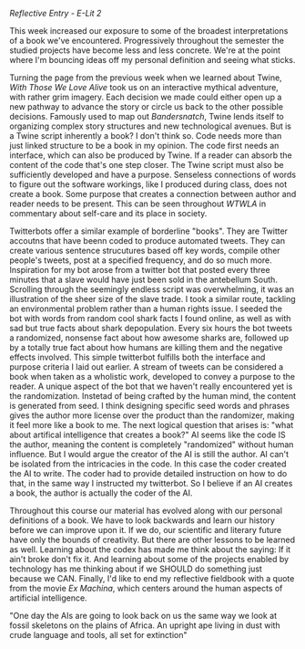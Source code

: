 _Reflective Entry - E-Lit 2_

This week increased our exposure to some of the broadest interpretations of a book we've encountered. Progressively throughout the 
semester the studied projects have become less and less concrete. We're at the point where I'm bouncing ideas off my personal definition 
and seeing what sticks.

Turning the page from the previous week when we learned about Twine, *With Those We Love Alive* took us on an interactive mythical 
adventure, with rather grim imagery. Each decision we made could either open up a new pathway to advance the story or circle us back to 
the other possible decisions. Famously used to map out *Bandersnatch*, Twine lends itself to organizing complex story structures and new 
technological avenues. But is a Twine script inherently a book? I don't think so. Code needs more than just linked structure to be a 
book in my opinion. The code first needs an interface, which can also be produced by Twine. If a reader can absorb the content of the 
code that's one step closer. The Twine script must also be sufficiently developed and have a purpose. Senseless connections of words to 
figure out the software workings, like I produced during class, does not create a book. Some purpose that creates a connection between 
author and reader needs to be present. This can be seen throughout *WTWLA* in commentary about self-care and its place in society.

Twitterbots offer a similar example of borderline "books". They are Twitter accoutns that have beenn coded to produce automated tweets. 
They can create various sentence strucutures based off key words, compile other people's tweets, post at a specified frequency, and do 
so much more. Inspiration for my bot arose from a twitter bot that posted every three minutes that a slave would have just been sold in 
the antebellum South. Scrolling through the seemingly endless script was overwhelming, it was an illustration of the sheer size of the 
slave trade. I took a similar route, tackling an environmental problem rather than a human rights issue. I seeded the bot with words 
from random cool shark facts I found online, as well as with sad but true facts about shark depopulation. Every six hours the bot tweets 
a randomized, nonsense fact about how awesome sharks are, followed up by a totally true fact about how humans are killing them and the 
negative effects involved. This simple twitterbot fulfills both the interface and purpose criteria I laid out earlier. A stream of 
tweets can be considered a book when taken as a wholistic work, developed to convey a purpose to the reader. A unique aspect of the bot 
that we haven't really encountered yet is the randomization. Instetad of being crafted by the human mind, the content is generated from 
seed. I think designing specific seed words and phrases gives the author more license over the product than the randomizer, making it 
feel more like a book to me. The next logical question that arises is: "what about artifical intelligence that creates a book?" AI seems 
like the code IS the author, meaning the content is completely "randomized" without human influence. But I would argue the creator of 
the AI is still the author. AI can't be isolated from the intricacies in the code. In this case the coder created the AI to write. The 
coder had to provide detailed instruction on how to do that, in the same way I instructed my twitterbot. So I believe if an AI creates a 
book, the author is actually the coder of the AI. 

Throughout this course our material has evolved along with our personal definitions of a book. We have to look backwards and learn our 
history before we can improve upon it. If we do, our scientific and literary future have only the bounds of creativity. But there are 
other lessons to be learned as well. Learning about the codex has made me think about the saying: If it ain't broke don't fix it. And 
learning about some of the projects enabled by technology has me thinking about if we SHOULD do something just because we CAN. Finally, 
I'd like to end my reflective fieldbook with a quote from the movie *Ex Machina*, which centers around the human aspects of artificial 
intelligence. 

  "One day the AIs are going to look back on us the same way we look at fossil skeletons on the plains of Africa. An upright ape living in dust with crude language and tools, all set for extinction"
